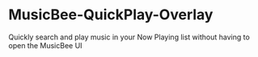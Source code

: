 # MusicBee-QuickPlay-Overlay
Quickly search and play music in your Now Playing list without having to open the MusicBee UI
